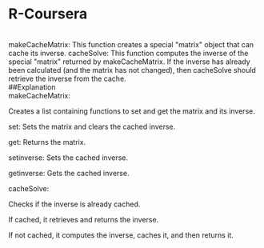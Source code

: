 # R-Coursera
</br>
makeCacheMatrix: This function creates a special "matrix" object that can cache its inverse.
cacheSolve: This function computes the inverse of the special "matrix" returned by makeCacheMatrix. If the inverse has already been calculated (and the matrix has not changed), then cacheSolve should retrieve the inverse from the cache.
</br>
##Explanation
</br>
makeCacheMatrix:

Creates a list containing functions to set and get the matrix and its inverse.

set: Sets the matrix and clears the cached inverse.

get: Returns the matrix.

setinverse: Sets the cached inverse.

getinverse: Gets the cached inverse.

cacheSolve:

Checks if the inverse is already cached.

If cached, it retrieves and returns the inverse.

If not cached, it computes the inverse, caches it, and then returns it.
